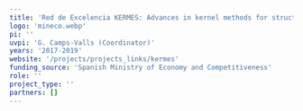 ```yaml
---
title: 'Red de Excelencia KERMES: Advances in kernel methods for structured data'
logo: 'mineco.webp'
pi: ''
uvpi: 'G. Camps-Valls (Coordinator)'
years: '2017-2019'
website: '/projects/projects_links/kermes'
funding_source: 'Spanish Ministry of Economy and Competitiveness'
role: ''
project_type: ''
partners: []
---
```

